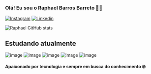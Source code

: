### Olá! Eu sou o Raphael Barros Barreto 🤚🏻


[![Instagram](https://img.shields.io/badge/Instagram-E4405F?style=for-the-badge&logo=instagram&logoColor=white/)](https://www.instagram.com/phael_barros/)
[![Linkedin](https://img.shields.io/badge/LinkedIn-0077B5?style=for-the-badge&logo=linkedin&logoColor=white/)](https://www.linkedin.com/in/raphael-barros-376583264/)

![Raphael GitHub stats](https://github-readme-stats.vercel.app/api?username=raphafulldev&show_icons=true&theme=radical)

## Estudando atualmente
  
  ![image](https://img.shields.io/badge/Java-ED8B00?style=for-the-badge&logo=java&logoColor=white)
  ![image](https://img.shields.io/badge/Spring-6DB33F?style=for-the-badge&logo=spring&logoColor=white)
  ![image](https://img.shields.io/badge/MySQL-00000F?style=for-the-badge&logo=mysql&logoColor=white)
  ![image](https://img.shields.io/badge/PostgreSQL-316192?style=for-the-badge&logo=postgresql&logoColor=white)
  ![image](https://img.shields.io/badge/MongoDB-4EA94B?style=for-the-badge&logo=mongodb&logoColor=white)
  
#### Apaixonado por tecnologia e sempre em busca do conhecimento 🤓
  
